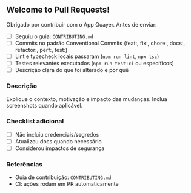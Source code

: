 ## Welcome to Pull Requests!

Obrigado por contribuir com o App Quayer. Antes de enviar:

- [ ] Seguiu o guia: `CONTRIBUTING.md`
- [ ] Commits no padrão Conventional Commits (feat:, fix:, chore:, docs:, refactor:, perf:, test:)
- [ ] Lint e typecheck locais passaram (`npm run lint`, `npx tsc`)
- [ ] Testes relevantes executados (`npm run test:ci` ou específicos)
- [ ] Descrição clara do que foi alterado e por quê

### Descrição

Explique o contexto, motivação e impacto das mudanças. Inclua screenshots quando aplicável.

### Checklist adicional

- [ ] Não incluiu credenciais/segredos
- [ ] Atualizou docs quando necessário
- [ ] Considerou impactos de segurança

### Referências

- Guia de contribuição: `CONTRIBUTING.md`
- CI: ações rodam em PR automaticamente


